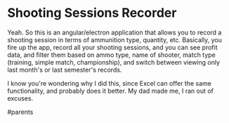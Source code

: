 # Shooting Sessions Recorder

Yeah. So this is an angular/electron application that allows you to record a shooting session in terms of ammunition type, quantity, etc.
Basically, you fire up the app, record all your shooting sessions, and you can see profit data, and filter them based on ammo type, name of shooter, match type (training, simple match, championship), and switch between viewing only last month's or last semester's records.

I know you're wondering why I did this, since Excel can offer the same functionality, and probably does it better.
My dad made me, I ran out of excuses.

\#parents
